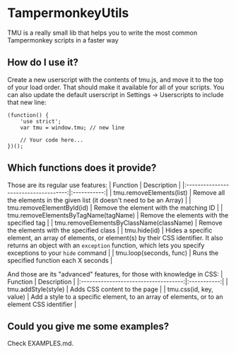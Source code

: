 # TampermonkeyUtils
TMU is a really small lib that helps you to write the most common Tampermonkey scripts in a faster way

## How do I use it?
Create a new userscript with the contents of tmu.js, and move it to the top of your load order. That should make it available for all of your scripts. You can also update the default userscript in Settings -> Userscripts to include that new line:
```
(function() {
    'use strict';
    var tmu = window.tmu; // new line

    // Your code here...
})();
```

## Which functions does it provide?
Those are its regular use features:
|               Function               | Description |
|:------------------------------------:|:-----------:|
| tmu.removeElements(list) | Remove all the elements in the given list (it doesn't need to be an Array) |
| tmu.removeElementById(id) | Remove the element with the matching ID |
| tmu.removeElementsByTagName(tagName) | Remove the elements with the specified tag |
| tmu.removeElementsByClassName(className) | Remove the elements with the specified class |
| tmu.hide(id) | Hides a specific element, an array of elements, or element(s) by their CSS identifier. It also returns an object with an `exception` function, which lets you specify exceptions to your `hide` command |
| tmu.loop(seconds, func) | Runs the specified function each X seconds |

And those are its "advanced" features, for those with knowledge in CSS:
|               Function               | Description |
|:------------------------------------:|:-----------:|
| tmu.addStyle(style) | Adds CSS content to the page |
| tmu.css(id, key, value) | Add a style to a specific element, to an array of elements, or to an element CSS identifier |

## Could you give me some examples?
Check EXAMPLES.md.
